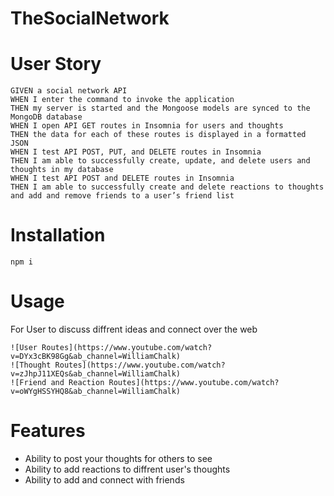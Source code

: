 # TheSocialNetwork

# User Story

```
GIVEN a social network API
WHEN I enter the command to invoke the application
THEN my server is started and the Mongoose models are synced to the MongoDB database
WHEN I open API GET routes in Insomnia for users and thoughts
THEN the data for each of these routes is displayed in a formatted JSON
WHEN I test API POST, PUT, and DELETE routes in Insomnia
THEN I am able to successfully create, update, and delete users and thoughts in my database
WHEN I test API POST and DELETE routes in Insomnia
THEN I am able to successfully create and delete reactions to thoughts and add and remove friends to a user’s friend list
```

# Installation

```
npm i
```

# Usage

For User to discuss diffrent ideas and connect over the web
```
![User Routes](https://www.youtube.com/watch?v=DYx3cBK98Gg&ab_channel=WilliamChalk)
![Thought Routes](https://www.youtube.com/watch?v=zJhpJ11XEQs&ab_channel=WilliamChalk)
![Friend and Reaction Routes](https://www.youtube.com/watch?v=oWYgHSSYHQ8&ab_channel=WilliamChalk)
```
# Features

- Ability to post your thoughts for others to see
- Ability to add reactions to diffrent user's thoughts
- Ability to add and connect with friends
